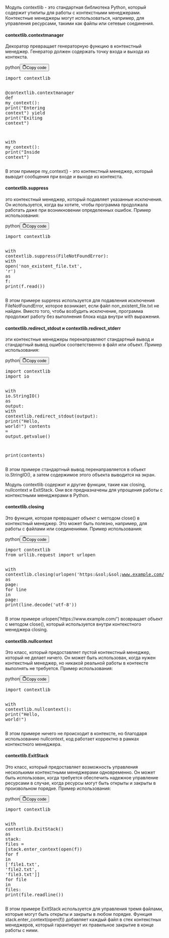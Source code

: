 <p>Модуль contextlib - это стандартная библиотека Python, который содержит утилиты для работы с контекстными менеджерами.
Контекстные менеджеры могут использоваться, например, для управления ресурсами, такими как файлы или сетевые соединения.</p>
<h4>contextlib.contextmanager</h4>
<p>Декоратор превращает генераторную функцию в контекстный менеджер. 
Генератор должен содержать точку входа и выхода из контекста.</p>
<div class="code-element"><div class="lang-line"><text>python</text><button class="copy-button" id="codebb1c6a0aedf8e3d032b40ba67c95b535b" onclick="copyCode(codebb1c6a0aedf8e3d032b40ba67c95b535, codebb1c6a0aedf8e3d032b40ba67c95b535b)"><svg stroke="currentColor" fill="none" stroke-width="2" viewBox="0 0 24 24" stroke-linecap="round" stroke-linejoin="round" class="h-4 w-4" height="1em" width="1em" xmlns="http://www.w3.org/2000/svg"><path d="M16 4h2a2 2 0 0 1 2 2v14a2 2 0 0 1-2 2H6a2 2 0 0 1-2-2V6a2 2 0 0 1 2-2h2"></path><rect x="8" y="2" width="8" height="4" rx="1" ry="1"></rect></svg><text>Copy code</text></button></div><div class="code" id="codebb1c6a0aedf8e3d032b40ba67c95b535"><div class="highlight"><pre><span></span><span class="kn">import</span> <span class="nn">contextlib</span>

<span class="nd">@contextlib</span><span class="o">.</span><span class="n">contextmanager</span>
<span class="k">def</span> <span class="nf">my_context</span><span class="p">():</span>
    <span class="nb">print</span><span class="p">(</span><span class="s2">&quot;Entering context&quot;</span><span class="p">)</span>
    <span class="k">yield</span>
    <span class="nb">print</span><span class="p">(</span><span class="s2">&quot;Exiting context&quot;</span><span class="p">)</span>

<span class="k">with</span> <span class="n">my_context</span><span class="p">():</span>
    <span class="nb">print</span><span class="p">(</span><span class="s2">&quot;Inside context&quot;</span><span class="p">)</span>
</pre></div></div></div>

<p>В этом примере my_context() - это контекстный менеджер, который выводит сообщения при входе и выходе из контекста.</p>
<h4>contextlib.suppress</h4>
<p>это контекстный менеджер, который подавляет указанные исключения. 
Он используется, когда вы хотите, чтобы программа продолжала работать даже при возникновении определенных ошибок. 
Пример использования:</p>
<div class="code-element"><div class="lang-line"><text>python</text><button class="copy-button" id="code2ae71acb3931377073322fe41de69c6cb" onclick="copyCode(code2ae71acb3931377073322fe41de69c6c, code2ae71acb3931377073322fe41de69c6cb)"><svg stroke="currentColor" fill="none" stroke-width="2" viewBox="0 0 24 24" stroke-linecap="round" stroke-linejoin="round" class="h-4 w-4" height="1em" width="1em" xmlns="http://www.w3.org/2000/svg"><path d="M16 4h2a2 2 0 0 1 2 2v14a2 2 0 0 1-2 2H6a2 2 0 0 1-2-2V6a2 2 0 0 1 2-2h2"></path><rect x="8" y="2" width="8" height="4" rx="1" ry="1"></rect></svg><text>Copy code</text></button></div><div class="code" id="code2ae71acb3931377073322fe41de69c6c"><div class="highlight"><pre><span></span><span class="kn">import</span> <span class="nn">contextlib</span>

<span class="k">with</span> <span class="n">contextlib</span><span class="o">.</span><span class="n">suppress</span><span class="p">(</span><span class="ne">FileNotFoundError</span><span class="p">):</span>
    <span class="k">with</span> <span class="nb">open</span><span class="p">(</span><span class="s1">&#39;non_existent_file.txt&#39;</span><span class="p">,</span> <span class="s1">&#39;r&#39;</span><span class="p">)</span> <span class="k">as</span> <span class="n">f</span><span class="p">:</span>
        <span class="nb">print</span><span class="p">(</span><span class="n">f</span><span class="o">.</span><span class="n">read</span><span class="p">())</span>
</pre></div></div></div>

<p>В этом примере suppress используется для подавления исключения FileNotFoundError, 
которое возникает, если файл non_existent_file.txt не найден. 
Вместо того, чтобы возбудить исключение, программа продолжит работу без выполнения блока кода внутри with выражения.</p>
<h4>contextlib.redirect_stdout и contextlib.redirect_stderr</h4>
<p>эти контекстные менеджеры перенаправляют стандартный вывод и стандартный вывод ошибок соответственно в файл или объект. 
Пример использования:</p>
<div class="code-element"><div class="lang-line"><text>python</text><button class="copy-button" id="code8cdf5a711ecfc4b3ba4265f7ae8480a8b" onclick="copyCode(code8cdf5a711ecfc4b3ba4265f7ae8480a8, code8cdf5a711ecfc4b3ba4265f7ae8480a8b)"><svg stroke="currentColor" fill="none" stroke-width="2" viewBox="0 0 24 24" stroke-linecap="round" stroke-linejoin="round" class="h-4 w-4" height="1em" width="1em" xmlns="http://www.w3.org/2000/svg"><path d="M16 4h2a2 2 0 0 1 2 2v14a2 2 0 0 1-2 2H6a2 2 0 0 1-2-2V6a2 2 0 0 1 2-2h2"></path><rect x="8" y="2" width="8" height="4" rx="1" ry="1"></rect></svg><text>Copy code</text></button></div><div class="code" id="code8cdf5a711ecfc4b3ba4265f7ae8480a8"><div class="highlight"><pre><span></span><span class="kn">import</span> <span class="nn">contextlib</span>
<span class="kn">import</span> <span class="nn">io</span>

<span class="k">with</span> <span class="n">io</span><span class="o">.</span><span class="n">StringIO</span><span class="p">()</span> <span class="k">as</span> <span class="n">output</span><span class="p">:</span>
    <span class="k">with</span> <span class="n">contextlib</span><span class="o">.</span><span class="n">redirect_stdout</span><span class="p">(</span><span class="n">output</span><span class="p">):</span>
        <span class="nb">print</span><span class="p">(</span><span class="s2">&quot;Hello, world!&quot;</span><span class="p">)</span>
    <span class="n">contents</span> <span class="o">=</span> <span class="n">output</span><span class="o">.</span><span class="n">getvalue</span><span class="p">()</span>

<span class="nb">print</span><span class="p">(</span><span class="n">contents</span><span class="p">)</span>
</pre></div></div></div>

<p>В этом примере стандартный вывод перенаправляется в объект io.StringIO(), 
а затем содержимое этого объекта выводится на экран.</p>
<p>Модуль contextlib содержит и другие функции, такие как closing, nullcontext и ExitStack. 
Они все предназначены для упрощения работы с контекстными менеджерами в Python.</p>
<h4>contextlib.closing</h4>
<p>Это функция, которая превращает объект с методом close() в контекстный менеджер. 
Это может быть полезно, например, для работы с файлами или соединениями. 
Пример использования:</p>
<div class="code-element"><div class="lang-line"><text>python</text><button class="copy-button" id="codea25f5d305e08be1f92cb1ee67452e76eb" onclick="copyCode(codea25f5d305e08be1f92cb1ee67452e76e, codea25f5d305e08be1f92cb1ee67452e76eb)"><svg stroke="currentColor" fill="none" stroke-width="2" viewBox="0 0 24 24" stroke-linecap="round" stroke-linejoin="round" class="h-4 w-4" height="1em" width="1em" xmlns="http://www.w3.org/2000/svg"><path d="M16 4h2a2 2 0 0 1 2 2v14a2 2 0 0 1-2 2H6a2 2 0 0 1-2-2V6a2 2 0 0 1 2-2h2"></path><rect x="8" y="2" width="8" height="4" rx="1" ry="1"></rect></svg><text>Copy code</text></button></div><div class="code" id="codea25f5d305e08be1f92cb1ee67452e76e"><div class="highlight"><pre><span></span><span class="kn">import</span> <span class="nn">contextlib</span>
<span class="kn">from</span> <span class="nn">urllib.request</span> <span class="kn">import</span> <span class="n">urlopen</span>

<span class="k">with</span> <span class="n">contextlib</span><span class="o">.</span><span class="n">closing</span><span class="p">(</span><span class="n">urlopen</span><span class="p">(</span><span class="s1">&#39;https:&amp;sol;&amp;sol;www.example.com/&#39;</span><span class="p">))</span> <span class="k">as</span> <span class="n">page</span><span class="p">:</span>
    <span class="k">for</span> <span class="n">line</span> <span class="ow">in</span> <span class="n">page</span><span class="p">:</span>
        <span class="nb">print</span><span class="p">(</span><span class="n">line</span><span class="o">.</span><span class="n">decode</span><span class="p">(</span><span class="s1">&#39;utf-8&#39;</span><span class="p">))</span>
</pre></div></div></div>

<p>В этом примере urlopen('https:&sol;&sol;www.example.com/') возвращает объект с методом close(), 
который используется внутри контекстного менеджера closing.</p>
<h4>contextlib.nullcontext</h4>
<p>Это класс, который предоставляет пустой контекстный менеджер, который не делает ничего. 
Он может быть использован, когда нужен контекстный менеджер, 
но никакой реальной работы в контексте выполнять не требуется. 
Пример использования:</p>
<div class="code-element"><div class="lang-line"><text>python</text><button class="copy-button" id="code9ba40c8f6165df63849063e8b019cb3cb" onclick="copyCode(code9ba40c8f6165df63849063e8b019cb3c, code9ba40c8f6165df63849063e8b019cb3cb)"><svg stroke="currentColor" fill="none" stroke-width="2" viewBox="0 0 24 24" stroke-linecap="round" stroke-linejoin="round" class="h-4 w-4" height="1em" width="1em" xmlns="http://www.w3.org/2000/svg"><path d="M16 4h2a2 2 0 0 1 2 2v14a2 2 0 0 1-2 2H6a2 2 0 0 1-2-2V6a2 2 0 0 1 2-2h2"></path><rect x="8" y="2" width="8" height="4" rx="1" ry="1"></rect></svg><text>Copy code</text></button></div><div class="code" id="code9ba40c8f6165df63849063e8b019cb3c"><div class="highlight"><pre><span></span><span class="kn">import</span> <span class="nn">contextlib</span>

<span class="k">with</span> <span class="n">contextlib</span><span class="o">.</span><span class="n">nullcontext</span><span class="p">():</span>
    <span class="nb">print</span><span class="p">(</span><span class="s2">&quot;Hello, world!&quot;</span><span class="p">)</span>
</pre></div></div></div>

<p>В этом примере ничего не происходит в контексте, но благодаря использованию nullcontext, 
код работает корректно в рамках контекстного менеджера.</p>
<h4>contextlib.ExitStack</h4>
<p>Это класс, который предоставляет возможность управления несколькими контекстными менеджерами одновременно. 
Он может быть использован, когда требуется обеспечить надежное управление ресурсами в случае, 
когда ресурсы могут быть открыты и закрыты в произвольном порядке. 
Пример использования:</p>
<div class="code-element"><div class="lang-line"><text>python</text><button class="copy-button" id="codece0f1ae89274f1616760afb880ac18a6b" onclick="copyCode(codece0f1ae89274f1616760afb880ac18a6, codece0f1ae89274f1616760afb880ac18a6b)"><svg stroke="currentColor" fill="none" stroke-width="2" viewBox="0 0 24 24" stroke-linecap="round" stroke-linejoin="round" class="h-4 w-4" height="1em" width="1em" xmlns="http://www.w3.org/2000/svg"><path d="M16 4h2a2 2 0 0 1 2 2v14a2 2 0 0 1-2 2H6a2 2 0 0 1-2-2V6a2 2 0 0 1 2-2h2"></path><rect x="8" y="2" width="8" height="4" rx="1" ry="1"></rect></svg><text>Copy code</text></button></div><div class="code" id="codece0f1ae89274f1616760afb880ac18a6"><div class="highlight"><pre><span></span><span class="kn">import</span> <span class="nn">contextlib</span>

<span class="k">with</span> <span class="n">contextlib</span><span class="o">.</span><span class="n">ExitStack</span><span class="p">()</span> <span class="k">as</span> <span class="n">stack</span><span class="p">:</span>
    <span class="n">files</span> <span class="o">=</span> <span class="p">[</span><span class="n">stack</span><span class="o">.</span><span class="n">enter_context</span><span class="p">(</span><span class="nb">open</span><span class="p">(</span><span class="n">f</span><span class="p">))</span> <span class="k">for</span> <span class="n">f</span> <span class="ow">in</span> <span class="p">[</span><span class="s1">&#39;file1.txt&#39;</span><span class="p">,</span> <span class="s1">&#39;file2.txt&#39;</span><span class="p">,</span> <span class="s1">&#39;file3.txt&#39;</span><span class="p">]]</span>
    <span class="k">for</span> <span class="n">file</span> <span class="ow">in</span> <span class="n">files</span><span class="p">:</span>
        <span class="nb">print</span><span class="p">(</span><span class="n">file</span><span class="o">.</span><span class="n">readline</span><span class="p">())</span>
</pre></div></div></div>

<p>В этом примере ExitStack используется для управления тремя файлами, которые могут быть открыты и закрыты в любом порядке. 
Функция stack.enter_context(open(f)) добавляет каждый файл в стек контекстных менеджеров, 
который гарантирует их правильное закрытие в конце работы с ними.</p>